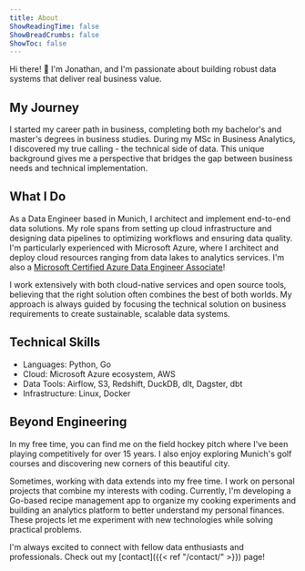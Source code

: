 ```yaml
---
title: About
ShowReadingTime: false
ShowBreadCrumbs: false
ShowToc: false
---
```


Hi there! 👋 I'm Jonathan, and I'm passionate about building robust data systems that deliver real business value.

## My Journey
I started my career path in business, completing both my bachelor's and master's degrees in business studies. During my MSc in Business Analytics, I discovered my true calling - the technical side of data. This unique background gives me a perspective that bridges the gap between business needs and technical implementation.

## What I Do
As a Data Engineer based in Munich, I architect and implement end-to-end data solutions. My role spans from setting up cloud infrastructure and designing data pipelines to optimizing workflows and ensuring data quality. I'm particularly experienced with Microsoft Azure, where I architect and deploy cloud resources ranging from data lakes to analytics services. I'm also a [Microsoft Certified Azure Data Engineer Associate](https://learn.microsoft.com/api/credentials/share/en-us/JonathanSchwarzhaupt-5816/A432492773D7B593?sharingId=18F3986EE2A538EB)!

I work extensively with both cloud-native services and open source tools, believing that the right solution often combines the best of both worlds. My approach is always guided by focusing the technical solution on business requirements to create sustainable, scalable data systems.

## Technical Skills
- Languages: Python, Go
- Cloud: Microsoft Azure ecosystem, AWS
- Data Tools: Airflow, S3, Redshift, DuckDB, dlt, Dagster, dbt
- Infrastructure: Linux, Docker

## Beyond Engineering
In my free time, you can find me on the field hockey pitch where I've been playing competitively for over 15 years. I also enjoy exploring Munich's golf courses and discovering new corners of this beautiful city.

Sometimes, working with data extends into my free time. I work on personal projects that combine my interests with coding. Currently, I'm developing a Go-based recipe management app to organize my cooking experiments and building an analytics platform to better understand my personal finances. These projects let me experiment with new technologies while solving practical problems.

I'm always excited to connect with fellow data enthusiasts and professionals. Check out my [contact]({{< ref "/contact/" >}}) page!
